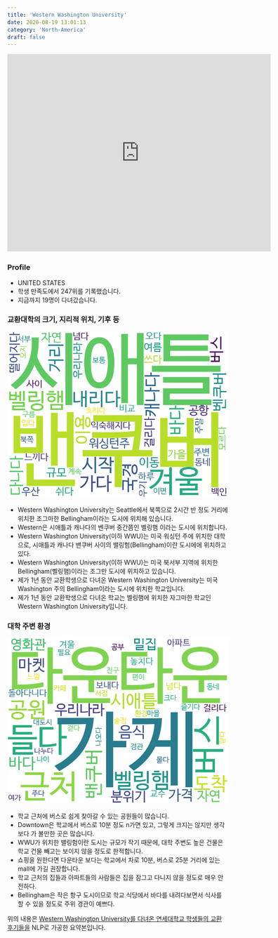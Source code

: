 ```yaml
---
title: 'Western Washington University'
date: 2020-08-19 13:01:13
category: 'North-America'
draft: false
---
```


<iframe
width="600"
height="450"
frameborder="0" style="border:0"
src="https://www.google.com/maps/embed/v1/place?key=AIzaSyC9e1AME-pVmWC4hBpFdu5S4dKzyepa3HQ&q=Western+Washington+University&center=48.7342877,-122.4866103&zoom=14" allowfullscreen>
</iframe>

### Profile

* UNITED STATES
* 학생 만족도에서 247위를 기록했습니다.
* 지금까지 19명이 다녀갔습니다. 

### 교환대학의 크기, 지리적 위치, 기후 등

![gen_info-WordCloud](../univ_wordclouds_okt/gen_info/US000272_gen_info_okt.png)

* Western Washington University는 Seattle에서 북쪽으로 2시간 반 정도 거리에 위치한 조그마한 Bellingham이라는 도시에 위치해 있습니다.
* Western은 시애틀과 캐나다의 벤쿠버 중간쯤인 벨링햄 이라는 도시에 위치합니다.
* Western Washington University(이하 WWU)는 미국 워싱턴 주에 위치한 대학으로, 시애틀과 캐나다 밴쿠버 사이의 밸링험(Bellingham)이란 도시에에 위치하고 있다.
* Western Washington University(이하 WWU)는 미국 북서부 지역에 위치한 Bellingham(벨링햄)이라는 조그만 도시에 위치하고 있습니다.
* 제가 1년 동안 교환학생으로 다녀온 Western Washington University는 미국 Washington 주의 Bellingham이라는 도시에 위치한 학교입니다.
* 제가 1년 동안 교환학생으로 다녀온 학교는 벨링햄에 위치한 자그마한 학교인 Western Washington University입니다.


### 대학 주변 환경

![env_info-WordCloud](../univ_wordclouds_okt/env_info/US000272_env_info_okt.png)

* 학교 근처에 버스로 쉽게 찾아갈 수 있는 공원들이 많습니다.
* Downtown은 학교에서 버스로 10분 정도 n가면 있고, 그렇게 크지는 않지만 생각보다 가 볼만한 곳은 많습니다.
* WWU가 위치한 밸링험이란 도시는 규모가 작기 때문에, 대학 주변도 높은 건물은 학교 건물 빼고는 보이지 않을 정도로 한적합니다.
* 쇼핑을 원한다면 다운타운 보다는 학교에서 차로 10분, 버스로 25분 거리에 있는 mall에 가길 권장합니다.
* 학교 근처의 집들과 아파트들의 사람들은 집을 잠그고 다니지 않을 정도로 매우 안전하다.
* Bellingham은 작은 항구 도시이므로 학교 식당에서 바다를 내려다보면서 식사를 할 수 있을 정도로 주위 경관이 예쁘다.


위의 내용은 [Western Washington University를 다녀온 연세대학교 학생들의 교환 후기들을](http://oia.yonsei.ac.kr/partner/expReport.asp?ucode=US000272&bgbn=A) NLP로 가공한 요약본입니다. 
